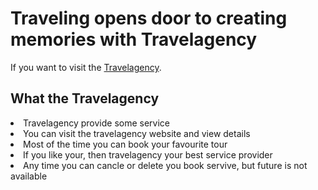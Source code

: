# Traveling opens door to creating memories with Travelagency

If you want to visit the [Travelagency](https://github.com/).

## What the Travelagency

<li>Travelagency provide some service</li>
<li>You can visit the travelagency website and view details</li>
<li>Most of the time you can book your favourite tour</li>
<li>If you like your, then travelagency your best service provider</li>
<li>Any time you can cancle or delete you book servive, but future is not available</li>
